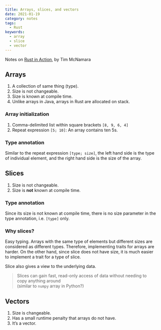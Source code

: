 ```yaml
---
title: Arrays, slices, and vectors
date: 2021-01-19
category: notes
tags:
  - Rust
keywords:
  - array
  - slice
  - vector
---
```

Notes on [Rust in Action](https://www.manning.com/books/rust-in-action?query=rust%20in%20action), by Tim McNamara
## Arrays
1. A collection of same thing (type).
2. Size is not changeable.
3. Size is known at compile time.
4. Unlike arrays in Java, arrays in Rust are allocated on stack.
### Array initialization
1. Comma-delimited list within square brackets `[8, 9, 6, 4]`
2. Repeat expression `[5; 10]`: An array contains ten 5s.
### Type annotation
Similar to the repeat expression `[type; size]`, the left hand side is the type of individual element, and the right hand side is the size of the array.

## Slices
1. Size is not changeable.
2. Size is **not** known at compile time.
### Type annotation
Since its size is not known at compile time,  there is no size parameter in the type annotation, i.e. `[type]` only.
### Why slices?
Easy typing. Arrays with the same type of elements but different sizes are considered as different types. Therefore, implementing traits for arrays are harder. On the other hand, since slice does not have size, it is much easier to implement a trait for a type of slice.

Slice also gives a view to the underlying data. 
> Slices can gain fast, read-only access of data without needing to copy anything around   
(similar to `numpy` array in Python?)

## Vectors
1. Size is changeable.
2. Has a small runtime penalty that arrays do not have.
3. It’s a vector.
